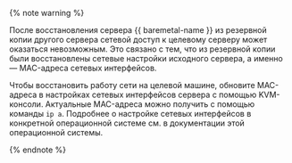 {% note warning %}

После восстановления сервера {{ baremetal-name }} из резервной копии другого сервера сетевой доступ к целевому серверу может оказаться невозможным. Это связано с тем, что из резервной копии были восстановлены сетевые настройки исходного сервера, а именно — MAC-адреса сетевых интерфейсов.

Чтобы восстановить работу сети на целевой машине, обновите MAC-адреса в настройках сетевых интерфейсов сервера с помощью KVM-консоли. Актуальные MAC-адреса можно получить с помощью команды `ip a`. Подробнее о настройке сетевых интерфейсов в конкретной операционной системе см. в документации этой операционной системы.

{% endnote %}